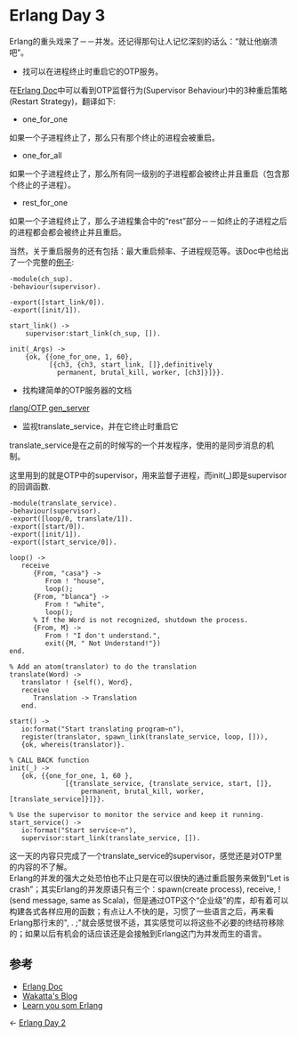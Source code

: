 # Erlang Day 3

Erlang的重头戏来了－－并发。还记得那句让人记忆深刻的话么：“就让他崩溃吧”。

* 找可以在进程终止时重启它的OTP服务。

在[Erlang Doc](http://www.erlang.org/doc/design_principles/sup_princ.html#id71306)中可以看到OTP监督行为(Supervisor Behaviour)中的3种重启策略(Restart Strategy)，翻译如下:

- one_for_one

如果一个子进程终止了，那么只有那个终止的进程会被重启。

- one_for_all

如果一个子进程终止了，那么所有同一级别的子进程都会被终止并且重启（包含那个终止的子进程）。

- rest_for_one

如果一个子进程终止了，那么子进程集合中的“rest”部分－－如终止的子进程之后的进程都会都会被终止并且重启。

当然，关于重启服务的还有包括：最大重启频率、子进程规范等。该Doc中也给出了一个完整的[例子](http://www.erlang.org/doc/design_principles/sup_princ.html#id71235):

```
-module(ch_sup).
-behaviour(supervisor).

-export([start_link/0]).
-export([init/1]).

start_link() ->
    supervisor:start_link(ch_sup, []).

init(_Args) ->
    {ok, {{one_for_one, 1, 60},
          [{ch3, {ch3, start_link, []},definitively
            permanent, brutal_kill, worker, [ch3]}]}}.
```

* 找构建简单的OTP服务器的文档

[rlang/OTP gen_server](http://www.erlang.org/doc/design_principles/gen_server_concepts.html)

* 监视translate_service，并在它终止时重启它

translate_service是在之前的时候写的一个并发程序，使用的是同步消息的机制。

这里用到的就是OTP中的supervisor，用来监督子进程，而init(_)即是supervisor的回调函数.

```
-module(translate_service).
-behaviour(supervisor).
-export([loop/0, translate/1]).
-export([start/0]).
-export([init/1]).
-export([start_service/0]).

loop() ->
   receive
      {From, "casa"} ->
         From ! "house",
         loop();
      {From, "blanca"} ->
         From ! "white",
         loop();
      % If the Word is not recognized, shutdown the process.
      {From, M} ->
         From ! "I don't understand.",
         exit({M, " Not Understand!"})
end.

% Add an atom(translator) to do the translation
translate(Word) ->
   translator ! {self(), Word},
   receive
      Translation -> Translation
   end.

start() ->
   io:format("Start translating program~n"),
   register(translator, spawn_link(translate_service, loop, [])),
   {ok, whereis(translator)}.

% CALL BACK function
init(_) ->
   {ok, {{one_for_one, 1, 60 },
              [{translate_service, {translate_service, start, []},
                  permanent, brutal_kill, worker, [translate_service]}]}}.

% Use the supervisor to monitor the service and keep it running.
start_service() ->
   io:format("Start service~n"),
   supervisor:start_link(translate_service, []).
```

这一天的内容只完成了一个translate_service的supervisor，感觉还是对OTP里的内容的不了解。<br />Erlang的并发的强大之处恐怕也不止只是在可以很快的通过重启服务来做到“Let is crash”；其实Erlang的并发原语只有三个：spawn(create process), receive, !(send message, same as Scala)，但是通过OTP这个“企业级”的库，却有着可以构建各式各样应用的函数；有点让人不快的是，习惯了一些语言之后，再来看Erlang那行末的", . ;"就会感觉很不适，其实感觉可以将这些不必要的终结符移除的；如果以后有机会的话应该还是会接触到Erlang这门为并发而生的语言。

## 参考

* [Erlang Doc](http://www.erlang.org/doc)
* [Wakatta's Blog](http://blog.wakatta.jp/blog/2011/11/06/seven-languages-in-seven-weeks-erlang-day-3/)
* [Learn you som Erlang](http://learnyousomeerlang.com/what-is-otp#the-common-process-abstracted)

<- [Erlang Day 2](Erlang_day_2.md)
